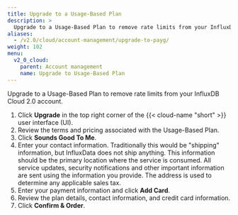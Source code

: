 ```yaml
---
title: Upgrade to a Usage-Based Plan
description: >
  Upgrade to a Usage-Based Plan to remove rate limits from your InfluxDB Cloud 2.0 account.
aliases:
  - /v2.0/cloud/account-management/upgrade-to-payg/
weight: 102
menu:
  v2_0_cloud:
    parent: Account management
    name: Upgrade to Usage-Based Plan
---
```


Upgrade to a Usage-Based Plan to remove rate limits from your InfluxDB Cloud 2.0 account.

1. Click **Upgrade** in the top right corner of the {{< cloud-name "short" >}} user interface (UI).
2. Review the terms and pricing associated with the Usage-Based Plan.
3. Click **Sounds Good To Me**.
4. Enter your contact information.
   Traditionally this would be "shipping" information, but InfluxData does not ship anything.
   This information should be the primary location where the service is consumed.
   All service updates, security notifications and other important information are
   sent using the information you provide.
   The address is used to determine any applicable sales tax.
5. Enter your payment information and click **Add Card**.
6. Review the plan details, contact information, and credit card information.
7. Click **Confirm & Order**.

